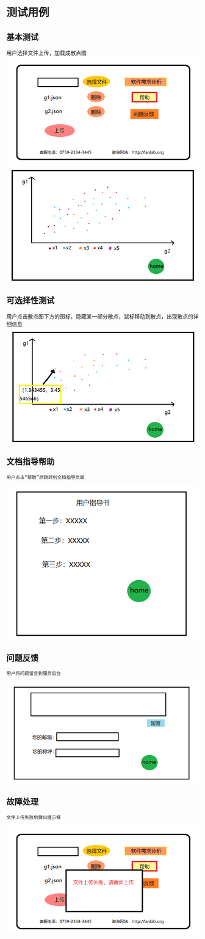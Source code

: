 # 测试用例
## 基本测试
   用户选择文件上传，加载成散点图  
   ![home](https://github.com/bananahab/System/blob/master/docs/image/homePage.png)
   ![defaultSelected](https://github.com/bananahab/System/blob/master/docs/image/page1.png)
## 可选择性测试
   用户点击散点图下方的图标，隐藏某一部分散点，鼠标移动到散点，出现散点的详细信息  
   ![selected](https://github.com/bananahab/System/blob/master/docs/image/page2.png)
## 文档指导帮助
    用户点击“帮助”后跳转到文档指导页面
   ![help](https://github.com/bananahab/System/blob/master/docs/image/page4.png)
## 问题反馈
    用户将问题留言到服务后台
   ![request](https://github.com/bananahab/System/blob/master/docs/image/page3.png)
## 故障处理
    文件上传失败后弹出提示框
   ![error](https://github.com/bananahab/System/blob/master/docs/image/errorPage.png)